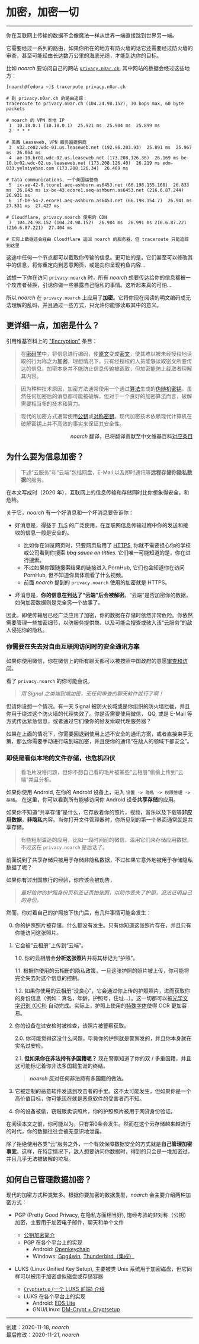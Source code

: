 # 加密，加密一切

---

你在互联网上传输的数据不会像魔法一样从世界一端直接跳到世界另一端。

它需要经过一系列的路由，如果你所在的地方有防火墙的话它还需要经过防火墙的审查，甚至可能经由长达数万公里的海底光缆，才能到达你的目标。

比如 *noarch* 要访问自己的网站 [`privacy.n0ar.ch`](https://privacy.n0ar.ch), 其中网站的数据会经过这些地方：

```
[noarch@fedora ~]$ traceroute privacy.n0ar.ch

# 到 privacy.n0ar.ch 的路由追踪：
traceroute to privacy.n0ar.ch (104.24.98.152), 30 hops max, 60 byte packets

# noarch 的 VPN 本地 IP
 1  10.18.0.1 (10.18.0.1)  25.921 ms  25.904 ms  25.899 ms
 2  * * *

# 美西 Leaseweb, VPN 服务器提供商
 3  v32.ce02.wdc-01.us.leaseweb.net (192.96.203.93)  25.891 ms  25.967 ms  26.064 ms
 4  ae-10.br01.wdc-02.us.leaseweb.net (173.208.126.36)  26.169 ms be-10.br02.wdc-02.us.leaseweb.net (173.208.126.40)  26.219 ms edm-033.yelaiyehao.com (173.208.126.34)  26.469 ms

# Tata communications, 一个美国运营商
 5  ix-ae-42-0.tcore1.aeq-ashburn.as6453.net (66.198.155.168)  26.833 ms  26.843 ms ix-be-43.ecore1.aeq-ashburn.as6453.net (216.6.87.244)  26.931 ms
 6  if-be-54-2.ecore1.aeq-ashburn.as6453.net (66.198.154.7)  26.941 ms  27.531 ms  27.427 ms

# Cloudflare, privacy.noarch 使用的 CDN
 7  104.24.98.152 (104.24.98.152)  26.984 ms  26.991 ms 216.6.87.221 (216.6.87.221)  27.404 ms

# 实际上数据还会经由 Cloudflare 返回 noarch 的服务器，但 traceroute 只能追踪到这里
```

这途中任何一个节点都可以截取你传输的信息。更可怕的是，它们甚至可以修改其中的信息，将你重定向到恶意网页，或是向你呈现钓鱼内容...

试想一下你在访问 `privacy.noarch` 时，所有 *noarch* 想要传达给你的信息都被一个攻击者替换，引诱你做一些暴露自己隐私的事情。这听起来真的可怕...

所以 *noarch* 在 `privacy.noarch` 上应用了**加密**。它将你现在阅读的明文编码成无法理解的乱码，并且通过一些方式，只允许你能够读取其中的意义。

## 更详细一点，加密是什么？

引用维基百科上的 ["Encryption"](https://en.wikipedia.org/wiki/Encryption) 条目：

> 在[密码学](https://en.wikipedia.org/wiki/Cryptography)中，将信息进行编码，使[原文](https://en.wikipedia.org/wiki/Plaintext)变成[密文](https://en.wikipedia.org/wiki/Ciphertext)，使其难以被未经授权地读取的行为称之为**加密**。理想情况下，只有经授权的人员能够读取密文所要传达的信息。加密本身并不能防止信息传输被截取，但加密能防止截取者理解其内容。

> 因为种种技术原因，加密方法通常使用一个通过[算法](https://en.wikipedia.org/wiki/Algorithm)生成的[伪随机](https://en.wikipedia.org/wiki/Pseudo-random)[密钥](https://en.wikipedia.org/wiki/Key_(cryptography))。虽然任何加密后的消息都可能被破解，但对于一个良好的加密算法而言，破解需要相当多的技术和算力。

> 现代的加密方式通常使用[公钥](https://en.wikipedia.org/wiki/Public-key_cryptography)或[对称密钥](https://en.wikipedia.org/wiki/Symmetric-key_algorithm)。现代加密技术依赖现代计算机在破解密钥上并不高效的事实来保证其安全性。

<div style="text-align:right"><em>noarch</em> 翻译，已将翻译贡献至中文维基百科<a href="https://zh.wikipedia.org/wiki/%E5%8A%A0%E5%AF%86">对应条目</a></div>

## 为什么要为信息加密？

> <i class="fa fa-info-circle" aria-hidden="true"></i> 下述“云服务”和“云端”包括网盘，E-Mail 以及即时通讯等**远程存储你隐私数据**的服务。

在本文写成时（2020 年），互联网上的信息传输和存储同时比你想象得安全，和危险。

关于它，*noarch* 有一个好消息和一个坏消息要告诉你：

- 好消息是，得益于 [TLS](https://en.wikipedia.org/wiki/Transport_Layer_Security) 的广泛使用，在互联网信息传输过程中你的发送和接收的信息一般是安全的。
	- 比如你在浏览网页时，只要网页启用了 [HTTPS](https://en.wikipedia.org/wiki/HTTPS), 你就不需要担心你的学校或公司看到你搜索 *~~bbq sauce on titties~~*. 它们唯一可能知道的是，你在进行搜索。
	- 不过如果你跟随搜索结果的链接进入 PornHub, 它们也会知道你在访问 PornHub, 但不知道你具体观看了什么视频。
	- 前面 *noarch* 提到的 `privacy.noarch` 使用的加密就是 HTTPS。

- 坏消息是，**你的信息在到达了“云端”后会被解密**。“云端”是否加密你的数据，如何加密数据则是完全另一个故事了。

因此，即使传输层已经广泛应用了加密，你的数据在存储时依然非常危险。你依然需要管理一些加密细节，以防服务提供商、以及可能会搜查或骇入该“云服务”的敌人侵犯你的隐私。

### 你需要在失去对自由互联网访问时的安全通讯方案

如果你使用微信，你在微信上的所有聊天都可以被按照中国政府的意愿[审查和访问](https://citizenlab.ca/2020/05/we-chat-they-watch/)。

看了 `privacy.noarch` 的你可能会说，
> *用 Signal 之类端到端加密，无任何审查的聊天软件就行了啊！*

但请你设想一个情况。有一天 Signal 被防火长城或是你组织的防火墙拦截，并且你用于绕过这个防火墙的代理失效了。你是否需要使用微信， QQ, 或是 E-Mail 等方式传达紧急信息，或者通过它们像你的好友索取代理服务器？

如果在上面的情况下，你需要回退到使用上述不安全的通讯方案，或者直接束手无策，那么你需要手动进行端到端加密，并且使你的通讯“在敌人的领域下都安全”。

### 即使是看似本地的文件存储，也危机四伏

> 看毛片没啥问题，但你不想自己看的毛片被某些“云相册”偷偷上传到“云端”并且分析。

如果你使用 Android, 在你的 Android 设备上，进入 `设置 -> 隐私 -> 权限管理 -> 存储`。 在这里，你可以看到所有能够访问你 Android 设备**共享存储**的应用。

如果你不知道“共享存储”是什么，它存放着你的照片，视频，音乐以及下载等**非应用数据**，**非隐私**内容。当你打开文件管理器时，你所见到的第一个界面通常就是共享存储。

> <i class="fa fa-info-circle" aria-hidden="true"></i> 有些粗制滥造的应用，比如一段时间前的微信，滥用它们来存储应用数据。不过这在 `privacy.noarch` 是后话了。

前面说到了共享存储只被用于存储非隐私数据，不过如果它意外地被用于存储隐私数据了呢？

如果你有过出国旅行的经验，你应该会被劝告，

> *最好给你的护照身份页和签证页拍张照，以防你丢失了护照，没法证明自己的身份。*

然而，你对着自己的护照按下快门后，有几件事情可能会发生：

0. 你的护照照片被存储，什么都没有发生。只有你知道这张照片存在，并且只有你能访问这张照片。

1. 它会被“云相册”上传到“云端”。

	1.0. 你的云相册会**分析这张照片**并将其标记为“护照”。

	1.1. 根据你使用的云相册的隐私政策，一旦这张护照的照片被上传，你可能将完全失去对这个信息的控制。

	1.2. 如果你使用的云相册“没良心”，它会通过你上传的护照照片，进而获取你的身份信息（例如：真名，年龄，护照号，住址...）。这一切都可以被[光学文字识别 (OCR)](https://en.wikipedia.org/wiki/Optical_character_recognition) 自动完成。实际上，护照上使用的[特殊字体](https://en.wikipedia.org/wiki/OCR-B)使得 OCR 更加容易。

2. 你的设备在过安检时被检查，该照片被警察获取。

	2.0. 你可能觉得这没什么问题，毕竟你的护照就是警察发的，并且你本身就在实名过安检。

	2.1. **但如果你在非法持有多国籍呢？** 现在警察知道了你的双 / 多重国籍，并且这可能标记着你非法多国籍生涯的终结。

	> ***noarch* 反对任何非法持有多国籍的做法。**

3. 它被定制的恶意软件发送到攻击者的手里。这不太可能发生，但如果你是一个高价值目标，你可能现在就是恶意软件的受害者而不知。

4. 你的设备被偷，窃贼贩卖该照片，你的护照照片被用于网贷身份验证。

在阅读本文之前，你可能以为，只有第0条会发生。然而在这个云存储越来越流行的时代，你的数据往往会被无意识地泄露。

除了拒绝使用各类“云”服务之外，一个有效保障数据安全的方式就是**自己管理加密事宜**。这样，在特定情况下，敌人想要访问你数据时，得到的只会是一堆加密过，并且几乎无法被破解的垃圾。

## 如何自己管理数据加密？

现代的加密方式种类繁多。根据你要加密的数据类型，*noarch* 会主要介绍两种加密方式：

- PGP (Pretty Good Privacy, 在隐私方面相当好), 饱经考验的非对称（公钥）加密，主要用于加密电子邮件，聊天和单个文件
	- [公钥加密简介](Pubkey/Pubkey.md)
	- PGP 在各个平台上的实现
		- Android: [Openkeychain](android/Encryption/Openkeychain/Openkeychain.md)
		- Windows: [Gpg4win](), [Thunderbird（集成）]()
	
- LUKS (Linux Unified Key Setup), 主要被类 Unix 系统用于加密磁盘，但它同样可以被用于加密虚拟磁盘或存储容器
	- [`Cryptsetup` (一个 LUKS 前端) 介绍](https://gitlab.com/cryptsetup/cryptsetup/blob/master/README.md)
	- LUKS 在各个平台上的实现
		- Android: [EDS Lite]()
		- GNU/Linux: [DM-Crypt + Cryptsetup]()

---

创建：2020-11-18, *noarch*  
最后修改：2020-11-21, *noarch*
